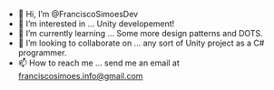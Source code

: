 - 👋 Hi, I’m @FranciscoSimoesDev
- 👀 I’m interested in ... Unity developement!
- 🌱 I’m currently learning ... Some more design patterns and DOTS.
- 💞️ I’m looking to collaborate on ... any sort of Unity project as a C# programmer.
- 📫 How to reach me ... send me an email at franciscosimoes.info@gmail.com

<!---
FranciscoSimoesDev/FranciscoSimoesDev is a ✨ special ✨ repository because its `README.md` (this file) appears on your GitHub profile.
You can click the Preview link to take a look at your changes.
--->
